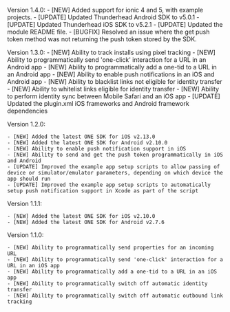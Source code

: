 Version 1.4.0:
    - [NEW] Added support for ionic 4 and 5, with example projects.
    - [UPDATE] Updated Thunderhead Android SDK to v5.0.1
    - [UPDATE] Updated Thunderhead iOS SDK to v5.2.1
    - [UPDATE] Updated the module README file. 
    - [BUGFIX] Resolved an issue where the get push token method was not returning the push token stored by the SDK.

Version 1.3.0:
    - [NEW] Ability to track installs using pixel tracking
    - [NEW] Ability to programmatically send 'one-click' interaction for a URL in an Android app
    - [NEW] Ability to programmatically add a one-tid to a URL in an Android app
    - [NEW] Ability to enable push notifications in an iOS and Android app
    - [NEW] Ability to blacklist links not eligible for identity transfer
    - [NEW] Ability to whitelist links eligible for identity transfer
    - [NEW] Ability to perform identity sync between Mobile Safari and an iOS app
    - [UPDATE] Updated the plugin.xml iOS frameworks and Android framework dependencies

Version 1.2.0:

    - [NEW] Added the latest ONE SDK for iOS v2.13.0
    - [NEW] Added the latest ONE SDK for Android v2.10.0
    - [NEW] Ability to enable push notification support in iOS
    - [NEW] Ability to send and get the push token programmatically in iOS and Android
    - [UPDATE] Improved the example app setup scripts to allow passing of device or simulator/emulator parameters, depending on which device the app should run
    - [UPDATE] Improved the example app setup scripts to automatically setup push notification support in Xcode as part of the script

Version 1.1.1:

    - [NEW] Added the latest ONE SDK for iOS v2.10.0
    - [NEW] Added the latest ONE SDK for Android v2.7.6


Version 1.1.0:
	
	- [NEW] Ability to programmatically send properties for an incoming URL
	- [NEW] Ability to programmatically send 'one-click' interaction for a URL in an iOS app
	- [NEW] Ability to programmatically add a one-tid to a URL in an iOS app
	- [NEW] Ability to programmatically switch off automatic identity transfer
	- [NEW] Ability to programmatically switch off automatic outbound link tracking
